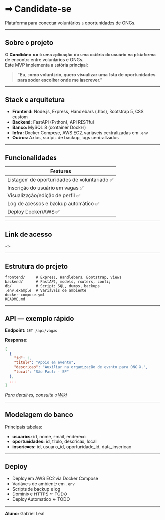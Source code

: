 # ➡ Candidate-se

Plataforma para conectar voluntários a oportunidades de ONGs.

---

## Sobre o projeto

O **Candidate-se** é uma aplicação de uma estória de usuário na plataforma de encontro entre voluntários e ONGs.  
Este MVP implementa a estória principal:

> **"Eu, como voluntário, quero visualizar uma lista de oportunidades para poder escolher onde me inscrever."**

---

## Stack e arquitetura

* **Frontend:** Node.js, Express, Handlebars (.hbs), Bootstrap 5, CSS custom
* **Backend:** FastAPI (Python), API RESTful
* **Banco:** MySQL 8 (container Docker)
* **Infra:** Docker Compose, AWS EC2, variáveis centralizadas em `.env`
* **Outros:** Axios, scripts de backup, logs centralizados

---

## Funcionalidades

| Features                                   
| --------------------------------------------------      
| Listagem de oportunidades de voluntariado    ✅  | 
| Inscrição do usuário em vagas                ✅  |
| Visualização/edição de perfil                ✅  |
| Log de acessos e backup automático           ✅  |
| Deploy Docker/AWS                            ✅  |

---

## Link de acesso

<>

---

## Estrutura do projeto

```plaintext
frontend/     # Express, Handlebars, Bootstrap, views
backend/      # FastAPI, models, routers, config
db/           # Scripts SQL, dumps, backups
.env.example  # Variáveis de ambiente
docker-compose.yml
README.md
```

---

## API — exemplo rápido

**Endpoint:**
`GET /api/vagas`

**Response:**

```json
[
  {
    "id": 1,
    "titulo": "Apoio em evento",
    "descricao": "Auxiliar na organização de evento para ONG X.",
    "local": "São Paulo - SP"
  },
  ...
]
```

*Para detalhes, consulte a [Wiki](./docs/api.md)*

---

## Modelagem do banco

Principais tabelas:

* **usuarios:** id, nome, email, endereco
* **oportunidades:** id, titulo, descricao, local
* **inscricoes:** id, usuario\_id, oportunidade\_id, data\_inscricao

---

## Deploy

* Deploy em AWS EC2 via Docker Compose
* Variáveis de ambiente em `.env`
* Scripts de backup e log
* Dominio e HTTPS <- TODO
* Deploy Automatico <- TODO 

---
**Aluno:**
Gabriel Leal

